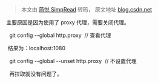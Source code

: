 > 本文由 [简悦 SimpRead](http://ksria.com/simpread/) 转码， 原文地址 [blog.csdn.net](https://blog.csdn.net/asla_1/article/details/105209424)

主要原因是因为使用了 proxy 代理，需要关闭代理。

  git config --global http.proxy  // 查看代理

 结果为：localhost:1080 

  git config --global --unset http.proxy  // 不设置代理

  再拉取就没有问题了。

